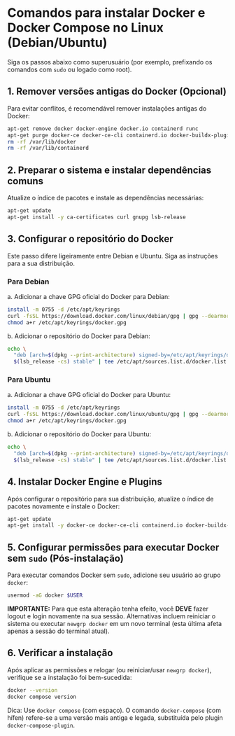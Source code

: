 # Comandos para instalar Docker e Docker Compose no Linux (Debian/Ubuntu)

Siga os passos abaixo como superusuário (por exemplo, prefixando os comandos com `sudo` ou logado como root).

## 1. Remover versões antigas do Docker (Opcional)

Para evitar conflitos, é recomendável remover instalações antigas do Docker:
```bash
apt-get remove docker docker-engine docker.io containerd runc
apt-get purge docker-ce docker-ce-cli containerd.io docker-buildx-plugin docker-compose-plugin docker-ce-rootless-extras -y
rm -rf /var/lib/docker
rm -rf /var/lib/containerd
```

## 2. Preparar o sistema e instalar dependências comuns

Atualize o índice de pacotes e instale as dependências necessárias:
```bash
apt-get update
apt-get install -y ca-certificates curl gnupg lsb-release
```

## 3. Configurar o repositório do Docker

Este passo difere ligeiramente entre Debian e Ubuntu. Siga as instruções para a sua distribuição.

### Para Debian

a. Adicionar a chave GPG oficial do Docker para Debian:
```bash
install -m 0755 -d /etc/apt/keyrings
curl -fsSL https://download.docker.com/linux/debian/gpg | gpg --dearmor -o /etc/apt/keyrings/docker.gpg
chmod a+r /etc/apt/keyrings/docker.gpg
```

b. Adicionar o repositório do Docker para Debian:
```bash
echo \
  "deb [arch=$(dpkg --print-architecture) signed-by=/etc/apt/keyrings/docker.gpg] https://download.docker.com/linux/debian \
  $(lsb_release -cs) stable" | tee /etc/apt/sources.list.d/docker.list > /dev/null
```

### Para Ubuntu

a. Adicionar a chave GPG oficial do Docker para Ubuntu:
```bash
install -m 0755 -d /etc/apt/keyrings
curl -fsSL https://download.docker.com/linux/ubuntu/gpg | gpg --dearmor -o /etc/apt/keyrings/docker.gpg
chmod a+r /etc/apt/keyrings/docker.gpg
```

b. Adicionar o repositório do Docker para Ubuntu:
```bash
echo \
  "deb [arch=$(dpkg --print-architecture) signed-by=/etc/apt/keyrings/docker.gpg] https://download.docker.com/linux/ubuntu \
  $(lsb_release -cs) stable" | tee /etc/apt/sources.list.d/docker.list > /dev/null
```

## 4. Instalar Docker Engine e Plugins

Após configurar o repositório para sua distribuição, atualize o índice de pacotes novamente e instale o Docker:
```bash
apt-get update
apt-get install -y docker-ce docker-ce-cli containerd.io docker-buildx-plugin docker-compose-plugin
```

## 5. Configurar permissões para executar Docker sem `sudo` (Pós-instalação)

Para executar comandos Docker sem `sudo`, adicione seu usuário ao grupo `docker`:
```bash
usermod -aG docker $USER
```
**IMPORTANTE:** Para que esta alteração tenha efeito, você **DEVE** fazer logout e login novamente na sua sessão. Alternativas incluem reiniciar o sistema ou executar `newgrp docker` em um novo terminal (esta última afeta apenas a sessão do terminal atual).

## 6. Verificar a instalação

Após aplicar as permissões e relogar (ou reiniciar/usar `newgrp docker`), verifique se a instalação foi bem-sucedida:
```bash
docker --version
docker compose version
```
Dica: Use `docker compose` (com espaço). O comando `docker-compose` (com hífen) refere-se a uma versão mais antiga e legada, substituída pelo plugin `docker-compose-plugin`.
